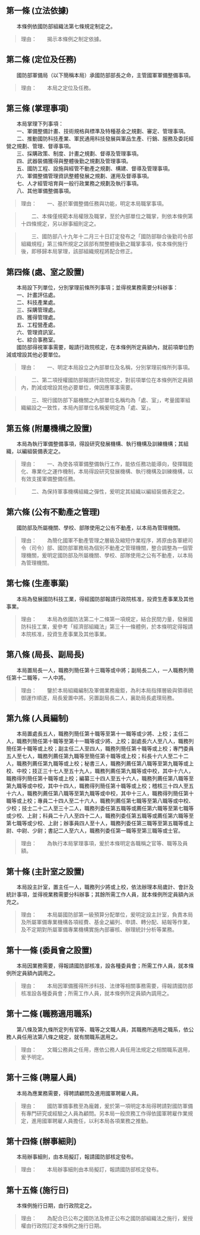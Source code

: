 第一條 (立法依據)
-----------------
　　本條例依國防部組織法第七條規定制定之。  
> 理由：　　揭示本條例之制定依據。



第二條 (定位及任務)
-------------------
　　國防部軍備局（以下簡稱本局）承國防部部長之命，主管國軍軍備整備事項。  
> 理由：　　本局之定位及任務。



第三條 (掌理事項)
-----------------
　　本局掌理下列事項：  
　　一、軍備整備計畫、技術規格與標準及特種基金之規劃、審定、管理事項。  
　　二、推動國防科技產業、軍民通用科技發展與軍品生產、行銷、服務及委託經營之規劃、管理、督導事項。  
　　三、採購政策、制度、計畫之規劃、督導及管理事項。  
　　四、武器裝備獲得與整體後勤之規劃及管理事項。  
　　五、國防工程、設施與經管不動產之規劃、構建、督導及管理事項。  
　　六、軍備整備管理資訊整體發展之規劃、運用及督導事項。  
　　七、人才經管培育與一般行政業務之規劃及執行事項。  
　　八、其他軍備整備事項。  
> 理由：　　一、基於軍備整備任務與功能，明定本局職掌事項。

> 　　二、本條僅規範本局權限及職掌，至於內部單位之職掌，則依本條例第十四條規定，另以辦事細則定之。

> 　　三、國防部八十九年十二月三十日訂定發布之「國防部聯合後勤司令部組織規程」第三條所規定之該部有關整體後勤之職掌事項，俟本條例施行後，即移歸本局掌理，該部組織規程將配合修正。



第四條 (處、室之設置)
---------------------
　　本局設下列單位，分別掌理前條所列事項；並得視業務需要分科辦事：  
　　一、計畫評估處。  
　　二、科技產業處。  
　　三、採購管理處。  
　　四、獲得管理處。  
　　五、工程營產處。  
　　六、管理資訊室。  
　　七、綜合事務室。  
　　國防部得視軍事需要，報請行政院核定，在本條例所定員額內，就前項單位酌減或增設其他必要單位。  
> 理由：　　一、明定本局設立之內部單位及名稱，分別掌理前條所列事項。

> 　　二、第二項授權國防部報請行政院核定，對前項單位在本條例所定員額內，酌減或增設其他必要單位，俾因應軍事需要。

> 　　三、現行國防部下屬機關之內部單位名稱均為「處、室」，考量國軍組織編設之一致性，本局內部單位名稱爰明定為「處、室」。



第五條 (附屬機構之設置)
-----------------------
　　本局為執行軍備整備事項，得設研究發展機構、執行機構及訓練機構；其組織，以編組裝備表定之。  
> 理由：　　一、為使各項軍備整備執行工作，能依任務功能導向，發揮職能化、專業化之運作機制，本局得設研究發展機構、執行機構及訓練機構，以有效支援軍備整備任務。

> 　　二、為保持軍事機構組織之彈性，爰明定其組織以編組裝備表定之。



第六條 (公有不動產之管理)
-------------------------
　　國防部及所屬機關、學校、部隊使用之公有不動產，以本局為管理機關。  
> 理由：　　為簡化國軍不動產管理之層級及縮短作業程序，將原由各軍總司令（司令）部、國防部軍務局為個別不動產之管理機關，整合調整為一個管理機關，爰明定國防部及所屬機關、學校、部隊使用之公有不動產，以本局為管理機關。



第七條 (生產事業)
-----------------
　　本局為發展國防科技工業，得經國防部報請行政院核准，投資生產事業及其他事業。  
> 理由：　　本局為依國防法第二十二條第一項規定，結合民間力量，發展國防科技工業，爰參考「經濟部組織法」第三十一條體例，於本條明定得報請本院核准，投資生產事業及其他事業。



第八條 (局長、副局長)
---------------------
　　本局置局長一人，職務列簡任第十三職等或中將；副局長二人，一人職務列簡任第十二職等，一人中將。  
> 理由：　　鑒於本局組織編制及軍備業務龐鉅，為利本局指揮層級與領導統御運作順遂，局長爰置中將。另置副局長二人，襄助局長處理局務。



第九條 (人員編制)
-----------------
　　本局置處長五人，職務列簡任第十職等至第十一職等或少將、上校；主任二人，職務列簡任第十職等至第十一職等或少將、上校；副處長六人至八人，職務列簡任第十職等或上校；副主任二人至四人，職務列簡任第十職等或上校；專門委員五人至七人，職務列薦任第九職等至簡任第十職等或上校；科長十六人至二十二人，職務列薦任第九職等或上校；秘書三人，職務列薦任第八職等至第九職等或上校、中校；技正三十七人至五十九人，職務列薦任第九職等或中校，其中十六人，職務得列簡任第十職等或上校；編纂三十四人至五十六人，職務列薦任第八職等至第九職等或中校，其中十四人，職務得列簡任第十職等或上校；稽核三十四人至五十六人，職務列薦任第八職等至第九職等或中校，其中十三人，職務得列簡任第十職等或上校；專員二十四人至二十六人，職務列薦任第七職等至第八職等或中校、少校；技士二十二人至三十二人，職務列委任第五職等或薦任第六職等至第七職等或少校、上尉；科員二十八人至四十二人，職務列委任第五職等或薦任第六職等至第七職等或少校、上尉；辦事員四人至十人，職務列委任第三職等至第五職等或上尉、中尉、少尉；書記二人至六人，職務列委任第一職等至第三職等或士官。  
> 理由：　　為執行本局掌理事項，爰於本條明定各職稱之官等、職等及員額。



第十條 (主計室之設置)
---------------------
　　本局設主計室，置主任一人，職務列少將或上校，依法辦理本局歲計、會計及統計事項，並得視業務需要分科辦事；其餘所需工作人員，就本條例所定員額內派充之。  
> 理由：　　本局屬國防部第一級預算分配單位，爰明定設主計室，負責本局及所屬軍備專業機構各項經費、基金之編列、申請、轉分配、結報等作業，及不定期對所屬軍備專業機構實施內部審核、辦理統計分析等業務。



第十一條 (委員會之設置)
-----------------------
　　本局因業務需要，得報請國防部核准，設各種委員會；所需工作人員，就本條例所定員額內調用之。  
> 理由：　　本局因軍備獲得所涉科技、法律等相關事務需要，得報請國防部核准設各種委員會；所需工作人員，就本條例所定員額內調用之。



第十二條 (職務適用職系)
-----------------------
　　第八條及第九條所定列有官等、職等之文職人員，其職務所適用之職系，依公務人員任用法第八條之規定，就有關職系選用之。  
> 理由：　　文職公務員之任用，應依公務人員任用法規定之相關職系選用，爰予明定。



第十三條 (聘雇人員)
-------------------
　　本局為應業務需要，得聘請顧問及進用國軍聘雇人員。  
> 理由：　　國防軍備事務至為龐雜，爰於第一項明定本局得聘請對國防軍備有專門研究或經驗之人員為顧問。另本局一般庶務工作得依國軍聘雇作業規定，進用國軍聘雇人員擔任，以利本局各項業務之推動。



第十四條 (辦事細則)
-------------------
　　本局辦事細則，由本局擬訂，報請國防部核定發布。  
> 理由：　　本局辦事細則由本局擬訂，報請國防部核定發布。



第十五條 (施行日)
-----------------
　　本條例施行日期，由行政院定之。  
> 理由：　　為配合已公布之國防法及修正公布之國防部組織法之施行，爰授權由行政院訂定本條例之施行日期。